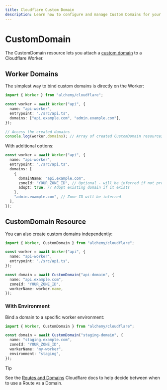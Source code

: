 ```yaml
---
title: Cloudflare Custom Domain
description: Learn how to configure and manage Custom Domains for your Cloudflare services (like Pages, Workers) using Alchemy.
---
```


# CustomDomain

The CustomDomain resource lets you attach a [custom domain](https://developers.cloudflare.com/workers/configuration/routing/custom-domains/) to a Cloudflare Worker.

## Worker Domains

The simplest way to bind custom domains is directly on the Worker:

```ts
import { Worker } from "alchemy/cloudflare";

const worker = await Worker("api", {
  name: "api-worker",
  entrypoint: "./src/api.ts",
  domains: ["api.example.com", "admin.example.com"],
});

// Access the created domains
console.log(worker.domains); // Array of created CustomDomain resources
```

With additional options:

```ts
const worker = await Worker("api", {
  name: "api-worker",
  entrypoint: "./src/api.ts",
  domains: [
    {
      domainName: "api.example.com",
      zoneId: "YOUR_ZONE_ID", // Optional - will be inferred if not provided
      adopt: true, // Adopt existing domain if it exists
    },
    "admin.example.com", // Zone ID will be inferred
  ],
});
```

## CustomDomain Resource

You can also create custom domains independently:

```ts
import { Worker, CustomDomain } from "alchemy/cloudflare";

const worker = await Worker("api", {
  name: "api-worker",
  entrypoint: "./src/api.ts",
});

const domain = await CustomDomain("api-domain", {
  name: "api.example.com",
  zoneId: "YOUR_ZONE_ID",
  workerName: worker.name,
});
```

### With Environment

Bind a domain to a specific worker environment:

```ts
import { Worker, CustomDomain } from "alchemy/cloudflare";

const domain = await CustomDomain("staging-domain", {
  name: "staging.example.com",
  zoneId: "YOUR_ZONE_ID",
  workerName: "my-worker",
  environment: "staging",
});
```

> [!TIP]
> See the [Routes and Domains](https://developers.cloudflare.com/workers/configuration/routing/#what-is-best-for-me) Cloudflare docs to help decide between when to use a Route vs a Domain.
